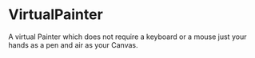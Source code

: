 # VirtualPainter
A virtual Painter which does not require a keyboard or a mouse just your hands as a pen and air as your Canvas.

